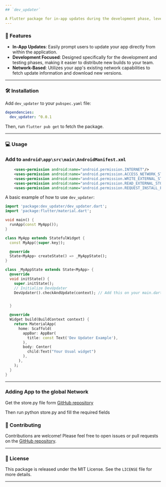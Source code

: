 ```yaml
---
## `dev_updater`

A Flutter package for in-app updates during the development phase, leveraging your app's global network.
---
```


### 🚀 Features

- **In-App Updates**: Easily prompt users to update your app directly from within the application.
- **Development Focused**: Designed specifically for the development and testing phases, making it easier to distribute new builds to your team.
- **Network-Based**: Utilizes your app's existing network capabilities to fetch update information and download new versions.

---

### 🛠️ Installation

Add `dev_updater` to your `pubspec.yaml` file:

```yaml
dependencies:
  dev_updater: ^0.0.1
```

Then, run `flutter pub get` to fetch the package.

---

### 💻 Usage

### Add to `android\app\src\main\AndroidManifest.xml `

```xml
    <uses-permission android:name="android.permission.INTERNET"/>
    <uses-permission android:name="android.permission.ACCESS_NETWORK_STATE"/>
    <uses-permission android:name="android.permission.WRITE_EXTERNAL_STORAGE" />
    <uses-permission android:name="android.permission.READ_EXTERNAL_STORAGE" />
    <uses-permission android:name="android.permission.REQUEST_INSTALL_PACKAGES" />
```

A basic example of how to use `dev_updater`:

```dart
import 'package:dev_updater/dev_updater.dart';
import 'package:flutter/material.dart';

void main() {
  runApp(const MyApp());
}

class MyApp extends StatefulWidget {
  const MyApp({super.key});

  @override
  State<MyApp> createState() => _MyAppState();
}

class _MyAppState extends State<MyApp> {
  @override
  void initState() {
    super.initState();
    // Initialize DevUpdater
    DevUpdater().checkAndUpdate(context); // Add this on your main.dart files


  }

  @override
  Widget build(BuildContext context) {
    return MaterialApp(
      home: Scaffold(
        appBar: AppBar(
          title: const Text('Dev Updater Example'),
        ),
        body: Center(
          child:Text("Your Usual widget")
        ),
      ),
    );
  }
}
```

---

### Adding App to the global Network

Get the store.py file form [GitHub repository](https://github.com/SUBOdhar/App-Store)

Then run python store.py and fill the required fields

### 🤝 Contributing

Contributions are welcome\! Please feel free to open issues or pull requests on the [GitHub repository](https://github.com/SUBOdhar/dev_updater).

---

### 📄 License

This package is released under the MIT License. See the `LICENSE` file for more details.

---

